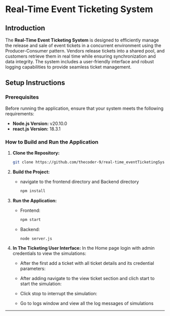 
# Real-Time Event Ticketing System

## Introduction
The **Real-Time Event Ticketing System** is designed to efficiently manage the release and sale of event tickets in a concurrent environment using the Producer-Consumer pattern. Vendors release tickets into a shared pool, and customers retrieve them in real time while ensuring synchronization and data integrity. The system includes a user-friendly interface and robust logging capabilities to provide seamless ticket management.

## Setup Instructions

### Prerequisites
Before running the application, ensure that your system meets the following requirements:
- **Node.js Version:** v20.10.0
- **react.js Version:** 18.3.1

### How to Build and Run the Application
1. **Clone the Repository:**
   ```bash
   git clone https://github.com/thecoder-9/real-time_eventTicketingSystem_oop2nd_year_project95044.git
   ```

2. **Build the Project:**
   - navigate to the frontend directory and Backend directory
     ```bash
     npm install
     ```

4. **Run the Application:**
   - Frontend:
     ```bash
     npm start
     ```
   - Backend:
     ```bash
     node server.js
     ```

5. **In The Ticketing User Interface:**
   In the Home page login with admin credentials to view the simulations:


   - After the first add a ticket with all ticket details and its credential parameters:

   - After adding navigate to the view ticket section and clich start to start the simulation:

   - Click stop to interrupt the simulation:

   - Go to logs window and view all the log messages of simulations
   

---
